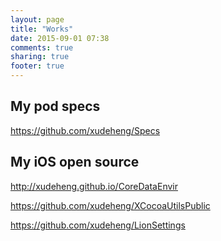 ```yaml
---
layout: page
title: "Works"
date: 2015-09-01 07:38
comments: true
sharing: true
footer: true
---
```


## My pod specs

<https://github.com/xudeheng/Specs>

## My iOS open source

<http://xudeheng.github.io/CoreDataEnvir>

<https://github.com/xudeheng/XCocoaUtilsPublic>

<https://github.com/xudeheng/LionSettings>
